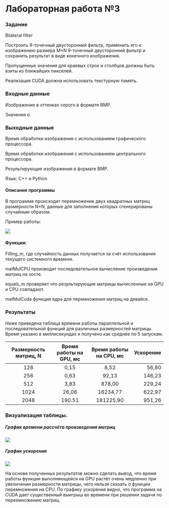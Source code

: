 # Лабораторная работа №3
### Задание
Bilateral filter

Построить 9-точечный двусторонний фильтр, применить его к изображению размера M×N 9-точечный двусторонний фильтр и сохранить результат в виде конечного изображения.

Пропущенные значения для краевых строк и столбцов должны быть взяты из ближайших пикселей.

Реализация CUDA должна использовать текстурную память.
### Входные данные
Изображение в оттенках серого в формате BMP.

Значения σ.
### Выходные данные
Время обработки изображения с использованием графического процессора.

Время обработки изображения с использованием центрального процессора.

Результирующие изображения в формате BMP.

Язык: C++ и Python  

#### Описание программы
В программе происходит перемножение двух квадратных матриц размерности N×N, данные для заполнения которых сгенерированы случайным образом.

Пример работы:

![](example.JPG)

#### Функции:
Filling_m, где случайность данных получается за счёт использования текущего системного времени.

matMulCPU производит последовательное вычисление произведения матриц на хосте.

equals_m проверяет что результирующие матрицы вычисленные на GPU и CPU совпадают.

matMulCuda функция ядра для перемножения матриц на девайсе. 

### Результаты
Ниже приведена таблица времени работы параллельной и последовательной функций для различных размерностей матрицы. Время указано в миллисекундах и получено как среднее по 5 запускам.

Размерность матриц, N | Время работы на GPU, мс | Время работы на CPU, мс | Ускорение
:----:|:-------:|:-----------:|------:
128 | 0,15 | 8,52 | 56,80
256 | 0,63| 92,13 | 146,23
512 | 3,83 | 878,00 | 229,24
1024 | 26,06 | 16234,77 | 622,97
2048 | 190.51 | 181225,90 | 951,26

### Визуализация таблицы.
##### График времени рассчёта произведения матриц

![](Work_time.JPG)

##### График ускорения

![](Speedup.JPG)

На основе полученных результатов можно сделать вывод, что время работы функции выполняющейся на GPU растёт очень медленно при увеличении размерности матрицы, чего нельзя сказать о функции перемножения на CPU. По графику ускорения видно, что программа на CUDA дает существенный выигрыш во времени при решении задачи по переемножению матриц. 
